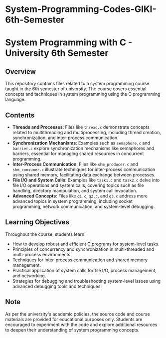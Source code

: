 # System-Programming-Codes-GIKI-6th-Semester
 <h1>System Programming with C - University 6th Semester</h1>

<h2>Overview</h2>
<p>This repository contains files related to a system programming course taught in the 6th semester of university. The course covers essential concepts and techniques in system programming using the C programming language.</p>

<h2>Contents</h2>
<ul>
  <li><strong>Threads and Processes</strong>: Files like <code>thread.c</code> demonstrate concepts related to multithreading and multiprocessing, including thread creation, synchronization, and inter-process communication.</li>
  <li><strong>Synchronization Mechanisms</strong>: Examples such as <code>semaphore.c</code> and <code>barrier.c</code> explore synchronization mechanisms like semaphores and barriers, essential for managing shared resources in concurrent programming.</li>
  <li><strong>Inter-Process Communication</strong>: Files like <code>shm_producer.c</code> and <code>shm_consumer.c</code> illustrate techniques for inter-process communication using shared memory, facilitating data exchange between processes.</li>
  <li><strong>File I/O and System Calls</strong>: Examples like <code>task1.c</code> and <code>task2.c</code> delve into file I/O operations and system calls, covering topics such as file handling, directory manipulation, and system call invocation.</li>
  <li><strong>Advanced Concepts</strong>: Files like <code>q1.c</code>, <code>q2.c</code>, and <code>q3.c</code> address more advanced topics in system programming, including socket programming, network communication, and system-level debugging.</li>
</ul>

<h2>Learning Objectives</h2>
<p>Throughout the course, students learn:</p>
<ul>
  <li>How to develop robust and efficient C programs for system-level tasks.</li>
  <li>Principles of concurrency and synchronization in multi-threaded and multi-process environments.</li>
  <li>Techniques for inter-process communication and shared memory management.</li>
  <li>Practical application of system calls for file I/O, process management, and networking.</li>
  <li>Strategies for debugging and troubleshooting system-level issues using advanced debugging tools and techniques.</li>
</ul>

<h2>Note</h2>
<p>As per the university's academic policies, the source code and course materials are provided for educational purposes only. Students are encouraged to experiment with the code and explore additional resources to deepen their understanding of system programming concepts.</p>
